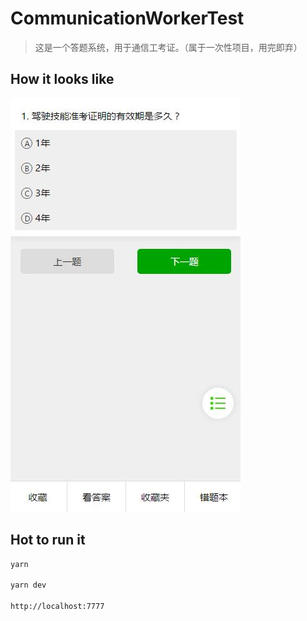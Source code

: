 # CommunicationWorkerTest

> 这是一个答题系统，用于通信工考证。（属于一次性项目，用完即弃）


## How it looks like

![Screen Shot](https://raw.githubusercontent.com/beautifulBoys/beautifulBoys.github.io/master/source/question/1111.jpg)


## Hot to run it

``` bash
yarn

yarn dev

http://localhost:7777
```
